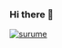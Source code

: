### Hi there 👋
<a href="https://github.com/surume/surume/">
  <img src="https://komarev.com/ghpvc/?username=surume" alt="surume" />
</a>
<!--
**surume/surume** is a ✨ _special_ ✨ repository because its `README.md` (this file) appears on your GitHub profile.

Here are some ideas to get you started:

- 🔭 I’m currently working on ...
- 🌱 I’m currently learning ...
- 👯 I’m looking to collaborate on ...
- 🤔 I’m looking for help with ...
- 💬 Ask me about ...
- 📫 How to reach me: ...
- 😄 Pronouns: ...
- ⚡ Fun fact: ...
-->
